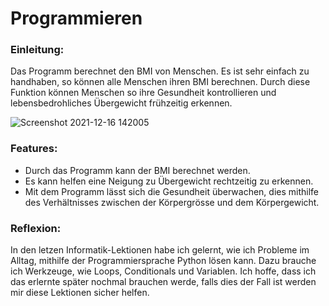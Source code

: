 # Programmieren

### Einleitung: ###

Das Programm berechnet den BMI von Menschen. Es ist sehr einfach zu handhaben, so können alle Menschen ihren BMI berechnen. Durch diese Funktion können Menschen so ihre Gesundheit kontrollieren und lebensbedrohliches Übergewicht frühzeitig erkennen. 

![Screenshot 2021-12-16 142005](https://user-images.githubusercontent.com/96241970/146379466-f0d75dc4-29a8-4774-b32a-39b83d0cfaa2.png)


### Features: ###

- Durch das Programm kann der BMI berechnet werden.
- Es kann helfen eine Neigung zu Übergewicht rechtzeitig zu erkennen.
- Mit dem Programm lässt sich die Gesundheit überwachen, dies mithilfe des Verhältnisses zwischen der Körpergrösse und dem Körpergewicht.



### Reflexion: ###

In den letzen Informatik-Lektionen habe ich gelernt, wie ich Probleme im Alltag, mithilfe der Programmiersprache Python lösen kann. Dazu brauche ich Werkzeuge, wie Loops, Conditionals und Variablen. Ich hoffe, dass ich das erlernte später nochmal brauchen werde, falls dies der Fall ist werden mir diese Lektionen sicher helfen. 
